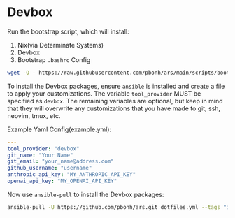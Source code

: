 # Devbox

Run the bootstrap script, which will install:

1. Nix(via Determinate Systems)
2. Devbox
3. Bootstrap `.bashrc` Config

```bash
wget -O - https://raw.githubusercontent.com/pbonh/ars/main/scripts/bootstrap_devbox.sh | bash
```

To install the Devbox packages, ensure `ansible` is installed and create a file to apply your
customizations. The variable `tool_provider` MUST be specified as `devbox`. The remaining variables
are optional, but keep in mind that they will overwrite any customizations that you have made to
git, ssh, neovim, tmux, etc.

Example Yaml Config(example.yml):
```yaml
---
tool_provider: "devbox"
git_name: "Your Name"
git_email: "your_name@address.com"
github_username: "username"
anthropic_api_key: "MY_ANTHROPIC_API_KEY"
openai_api_key: "MY_OPENAI_API_KEY"
```

Now use `ansible-pull` to install the Devbox packages:

```bash
ansible-pull -U https://github.com/pbonh/ars.git dotfiles.yml --tags "install" -e "@example.yml"
```
